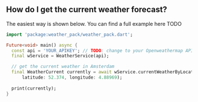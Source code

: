 
## How do I get the current weather forecast?
The easiest way is shown below. You can find a full example here TODO
```dart
import 'package:weather_pack/weather_pack.dart';

Future<void> main() async {
  const api = 'YOUR_APIKEY'; // TODO: change to your Openweathermap APIkey
  final wService = WeatherService(api);

  // get the current weather in Amsterdam
  final WeatherCurrent currently = await wService.currentWeatherByLocation(
      latitude: 52.374, longitude: 4.88969);
  
  print(currently);
}
```

